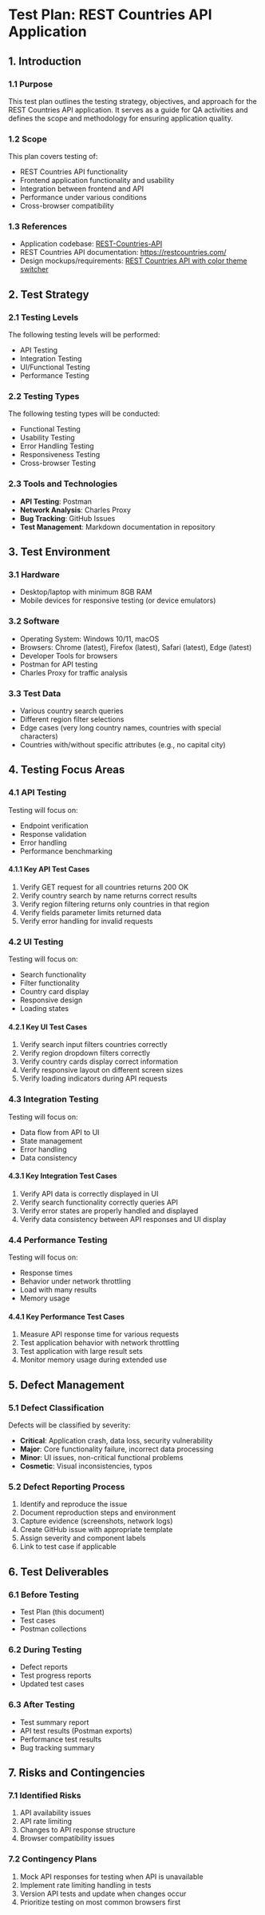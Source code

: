 # Test Plan: REST Countries API Application

## 1. Introduction

### 1.1 Purpose

This test plan outlines the testing strategy, objectives, and approach for the REST Countries API application. It serves as a guide for QA activities and defines the scope and methodology for ensuring application quality.

### 1.2 Scope

This plan covers testing of:

- REST Countries API functionality
- Frontend application functionality and usability
- Integration between frontend and API
- Performance under various conditions
- Cross-browser compatibility

### 1.3 References

- Application codebase: [REST-Countries-API](https://github.com/KrystianSzydlik/REST-Countries-API)
- REST Countries API documentation: https://restcountries.com/
- Design mockups/requirements: [REST Countries API with color theme switcher](https://www.frontendmentor.io/challenges/rest-countries-api-with-color-theme-switcher-5cacc469fec04111f7b848ca)

## 2. Test Strategy

### 2.1 Testing Levels

The following testing levels will be performed:

- API Testing
- Integration Testing
- UI/Functional Testing
- Performance Testing

### 2.2 Testing Types

The following testing types will be conducted:

- Functional Testing
- Usability Testing
- Error Handling Testing
- Responsiveness Testing
- Cross-browser Testing

### 2.3 Tools and Technologies

- **API Testing**: Postman
- **Network Analysis**: Charles Proxy
- **Bug Tracking**: GitHub Issues
- **Test Management**: Markdown documentation in repository

## 3. Test Environment

### 3.1 Hardware

- Desktop/laptop with minimum 8GB RAM
- Mobile devices for responsive testing (or device emulators)

### 3.2 Software

- Operating System: Windows 10/11, macOS
- Browsers: Chrome (latest), Firefox (latest), Safari (latest), Edge (latest)
- Developer Tools for browsers
- Postman for API testing
- Charles Proxy for traffic analysis

### 3.3 Test Data

- Various country search queries
- Different region filter selections
- Edge cases (very long country names, countries with special characters)
- Countries with/without specific attributes (e.g., no capital city)

## 4. Testing Focus Areas

### 4.1 API Testing

Testing will focus on:

- Endpoint verification
- Response validation
- Error handling
- Performance benchmarking

#### 4.1.1 Key API Test Cases

1. Verify GET request for all countries returns 200 OK
2. Verify country search by name returns correct results
3. Verify region filtering returns only countries in that region
4. Verify fields parameter limits returned data
5. Verify error handling for invalid requests

### 4.2 UI Testing

Testing will focus on:

- Search functionality
- Filter functionality
- Country card display
- Responsive design
- Loading states

#### 4.2.1 Key UI Test Cases

1. Verify search input filters countries correctly
2. Verify region dropdown filters correctly
3. Verify country cards display correct information
4. Verify responsive layout on different screen sizes
5. Verify loading indicators during API requests

### 4.3 Integration Testing

Testing will focus on:

- Data flow from API to UI
- State management
- Error handling
- Data consistency

#### 4.3.1 Key Integration Test Cases

1. Verify API data is correctly displayed in UI
2. Verify search functionality correctly queries API
3. Verify error states are properly handled and displayed
4. Verify data consistency between API responses and UI display

### 4.4 Performance Testing

Testing will focus on:

- Response times
- Behavior under network throttling
- Load with many results
- Memory usage

#### 4.4.1 Key Performance Test Cases

1. Measure API response time for various requests
2. Test application behavior with network throttling
3. Test application with large result sets
4. Monitor memory usage during extended use

## 5. Defect Management

### 5.1 Defect Classification

Defects will be classified by severity:

- **Critical**: Application crash, data loss, security vulnerability
- **Major**: Core functionality failure, incorrect data processing
- **Minor**: UI issues, non-critical functional problems
- **Cosmetic**: Visual inconsistencies, typos

### 5.2 Defect Reporting Process

1. Identify and reproduce the issue
2. Document reproduction steps and environment
3. Capture evidence (screenshots, network logs)
4. Create GitHub issue with appropriate template
5. Assign severity and component labels
6. Link to test case if applicable

## 6. Test Deliverables

### 6.1 Before Testing

- Test Plan (this document)
- Test cases
- Postman collections

### 6.2 During Testing

- Defect reports
- Test progress reports
- Updated test cases

### 6.3 After Testing

- Test summary report
- API test results (Postman exports)
- Performance test results
- Bug tracking summary

## 7. Risks and Contingencies

### 7.1 Identified Risks

1. API availability issues
2. API rate limiting
3. Changes to API response structure
4. Browser compatibility issues

### 7.2 Contingency Plans

1. Mock API responses for testing when API is unavailable
2. Implement rate limiting handling in tests
3. Version API tests and update when changes occur
4. Prioritize testing on most common browsers first
